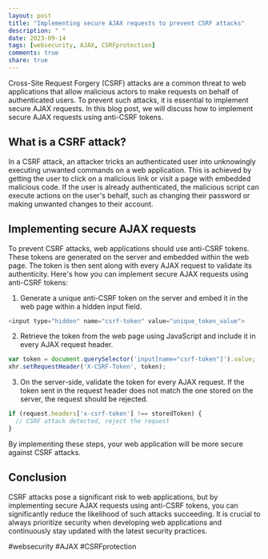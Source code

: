 ```yaml
---
layout: post
title: "Implementing secure AJAX requests to prevent CSRF attacks"
description: " "
date: 2023-09-14
tags: [websecurity, AJAX, CSRFprotection]
comments: true
share: true
---
```


Cross-Site Request Forgery (CSRF) attacks are a common threat to web applications that allow malicious actors to make requests on behalf of authenticated users. To prevent such attacks, it is essential to implement secure AJAX requests. In this blog post, we will discuss how to implement secure AJAX requests using anti-CSRF tokens.

## What is a CSRF attack?

In a CSRF attack, an attacker tricks an authenticated user into unknowingly executing unwanted commands on a web application. This is achieved by getting the user to click on a malicious link or visit a page with embedded malicious code. If the user is already authenticated, the malicious script can execute actions on the user's behalf, such as changing their password or making unwanted changes to their account.

## Implementing secure AJAX requests

To prevent CSRF attacks, web applications should use anti-CSRF tokens. These tokens are generated on the server and embedded within the web page. The token is then sent along with every AJAX request to validate its authenticity. Here's how you can implement secure AJAX requests using anti-CSRF tokens:

1. Generate a unique anti-CSRF token on the server and embed it in the web page within a hidden input field.

```javascript
<input type="hidden" name="csrf-token" value="unique_token_value">
```

2. Retrieve the token from the web page using JavaScript and include it in every AJAX request header.

```javascript
var token = document.querySelector('input[name="csrf-token"]').value;
xhr.setRequestHeader('X-CSRF-Token', token);
```

3. On the server-side, validate the token for every AJAX request. If the token sent in the request header does not match the one stored on the server, the request should be rejected.

```javascript
if (request.headers['x-csrf-token'] !== storedToken) {
  // CSRF attack detected, reject the request
}
```

By implementing these steps, your web application will be more secure against CSRF attacks.

## Conclusion

CSRF attacks pose a significant risk to web applications, but by implementing secure AJAX requests using anti-CSRF tokens, you can significantly reduce the likelihood of such attacks succeeding. It is crucial to always prioritize security when developing web applications and continuously stay updated with the latest security practices.

#websecurity #AJAX #CSRFprotection
